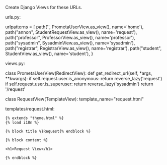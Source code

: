 Create Django Views for these URLs.

urls.py:

urlpatterns = [
    path('',                            PrometaUserView.as_view(),      name='home'),
    path("annon",                       StudentRequestView.as_view(),   name='request'),
    path("professor",                   ProfessorView.as_view(),        name='professor'),
    path("sysadmin",                    SysadminView.as_view(),         name='sysadmin'),
    path("registrar",                   RegistrarView.as_view(),        name='registrar'),
    path("student",                     StudentView.as_view(),          name='student'),
}

views.py:

class PrometaUserView(RedirectView):
    def get_redirect_url(self, *args, **kwargs):
        if self.request.user.is_anonymous:
            return reverse_lazy('request')
        if self.request.user.is_superuser:
            return reverse_lazy('sysadmin')
        return '/request'
           
class RequestView(TemplateView):
    template_name="request.html"


templates/request.html:

    {% extends "theme.html" %}
    {% load i18n %}

    {% block title %}Request{% endblock %}

    {% block content %}

    <h1>Request View</h1>

    {% endblock %}
